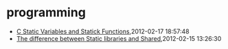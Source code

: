 # programming
* [C Static Variables and Statick Functions](/2012/2012-02-17-learning-c-programming-static-variables-and-statick-functions),2012-02-17 18:57:48
* [The difference between Static libraries and Shared](/2012/2012-02-15-learning-c-programming-the-difference-between-static-libraries-and-shared-libraries),2012-02-15 13:26:30
